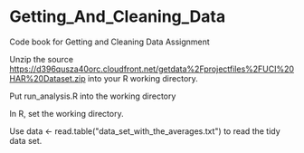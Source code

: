 # Getting_And_Cleaning_Data
Code book for Getting and Cleaning Data Assignment

Unzip the source https://d396qusza40orc.cloudfront.net/getdata%2Fprojectfiles%2FUCI%20HAR%20Dataset.zip into your R working directory.

Put run_analysis.R into the working directory

In R, set the working directory.

Use data <- read.table("data_set_with_the_averages.txt") to read the tidy data set.
